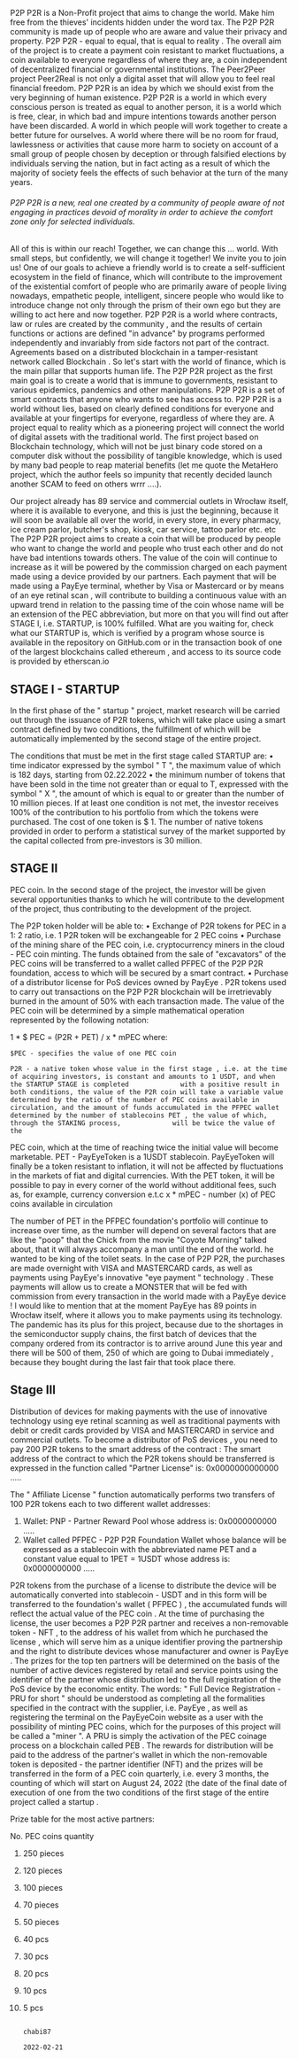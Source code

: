 P2P P2R is a Non-Profit project that aims to change the world. Make him free from the thieves' incidents hidden under the word tax. The P2P P2R community is made up of people who are aware and value their privacy and property. P2P P2R - equal to equal, that is equal to reality .
The overall aim of the project is to create a payment coin resistant to market fluctuations, a coin available to everyone regardless of where they are, a coin independent of decentralized financial or governmental institutions. The Peer2Peer project Peer2Real is not only a digital asset that will allow you to feel real financial freedom.
P2P P2R is an idea by which we should exist from the very beginning of human existence.
P2P P2R is a world in which every conscious person is treated as equal to another person, it is a world which is free, clear, in which bad and impure intentions towards another person have been discarded. A world in which people will work together to create a better future for ourselves.
A world where there will be no room for fraud, lawlessness or activities that cause more harm to society on account of a small group of people chosen by deception or through falsified elections by individuals serving the nation, but in fact acting as a result of which the majority of society feels the effects of such behavior at the turn of the many years.

###### P2P P2R is a new, real one created by a community of people aware of not engaging in practices devoid of morality in order to achieve the comfort zone only for selected individuals.

All of this is within our reach! Together, we can change this ... world. With small steps, but confidently, we will change it together! We invite you to join us!
One of our goals to achieve a friendly world is to create a self-sufficient ecosystem in the field of finance, which will contribute to the improvement of the existential comfort of people who are primarily aware of people living nowadays, empathetic people, intelligent, sincere people who would like to introduce change not only through the prism of their own ego but they are willing to act here and now together.
P2P P2R is a world where contracts, law or rules are created by the community , and the results of certain functions or actions are defined "in advance" by programs performed independently and invariably from side factors not part of the contract.
Agreements based on a distributed blockchain in a tamper-resistant network called Blockchain .
So let's start with the world of finance, which is the main pillar that supports human life.
The P2P P2R project as the first main goal is to create a world that is immune to governments, resistant to various epidemics, pandemics and other manipulations. P2P P2R is a set of smart contracts that anyone who wants to see has access to. P2P P2R is a world without lies, based on clearly defined conditions for everyone and available at your fingertips for everyone, regardless of where they are.
A project equal to reality which as a pioneering project will connect the world of digital assets with the traditional world.
The first project based on Blockchain technology, which will not be just binary code stored on a computer disk without the possibility of tangible knowledge, which is used by many bad people to reap material benefits (let me quote the MetaHero project, which the author feels so impunity that recently decided launch another SCAM to feed on others wrrr ....).

Our project already has 89 service and commercial outlets in Wrocław itself, where it is available to everyone, and this is just the beginning, because it will soon be available all over the world, in every store, in every pharmacy, ice cream parlor, butcher's shop, kiosk, car service, tattoo parlor etc. etc The P2P P2R project aims to create a coin that will be produced by people who want to change the world and people who trust each other and do not have bad intentions towards others. The value of the coin will continue to increase as it will be powered by the commission charged on each payment made using a device provided by our partners. Each payment that will be made using a PayEye terminal, whether by Visa or Mastercard or by means of an eye retinal scan , will contribute to building a continuous value with an upward trend in relation to the passing time of the coin whose name will be an extension of the PEC abbreviation, but more on that you will find out after STAGE I, i.e. STARTUP, is 100% fulfilled. What are you waiting for, check what our STARTUP is, which is verified by a program whose source is available in the repository on GitHub.com or in the transaction book of one of the largest blockchains called ethereum , and access to its source code is provided by etherscan.io

## STAGE I - STARTUP
In the first phase of the " startup " project, market research will be carried out through the issuance of P2R tokens, which will take place using a smart contract defined by two conditions, the fulfillment of which will be automatically implemented by the second stage of the entire project.

The conditions that must be met in the first stage called STARTUP are:
  •	time indicator expressed by the symbol " T ", the maximum value of which is 182 days, starting from 02.22.2022
  •	the minimum number of tokens that have been sold in the time not greater than or equal to T, expressed with the symbol " X ", the amount of which is equal to or greater than the number of 10 million pieces.
If at least one condition is not met, the investor receives 100% of the contribution to his portfolio from which the tokens were purchased.
The cost of one token is $ 1.
The number of native tokens provided in order to perform a statistical survey of the market supported by the capital collected from pre-investors is 30 million.

## STAGE II
PEC coin.
In the second stage of the project, the investor will be given several opportunities thanks to which he will contribute to the development of the project, thus contributing to the development of the project.

The P2P token holder will be able to:
          •	Exchange of P2R tokens for PEC in a 1: 2 ratio, i.e. 1 P2R token will be exchangeable for 2 PEC coins
          •	Purchase of the mining share of the PEC coin, i.e. cryptocurrency miners in the cloud - PEC coin minting. The funds obtained from the sale of "excavators" of the               PEC coins will be transferred to a wallet called PFPEC of the P2P P2R foundation, access to which will be secured by a smart contract.
          •	Purchase of a distributor license for PoS devices owned by PayEye . P2R tokens used to carry out transactions on the P2P P2R blockchain will be irretrievably burned             in the amount of 50% with each transaction made.
The value of the PEC coin will be determined by a simple mathematical operation represented by the following notation:
	  
   1 * $ PEC = (P2R + PET) / x * mPEC 
   where:
	
    $PEC - specifies the value of one PEC coin
	
    P2R - a native token whose value in the first stage , i.e. at the time of acquiring investors, is constant and amounts to 1 USDT, and when the STARTUP STAGE is completed             with a positive result in both conditions, the value of the P2R coin will take a variable value determined by the ratio of the number of PEC coins available in                 circulation, and the amount of funds accumulated in the PFPEC wallet determined by the number of stablecoins PET , the value of which, through the STAKING process,             will be twice the value of the 
  
  PEC coin, which at the time of reaching twice the initial value will become marketable.
	PET - PayEyeToken is a 1USDT stablecoin. PayEyeToken will finally be a token resistant to inflation, it will not be affected by fluctuations in the markets of fiat and               digital currencies. With the PET token, it will be possible to pay in every corner of the world without additional fees, such as, for example, currency conversion e.t.c
	x * mPEC - number (x) of PEC coins available in circulation

The number of PET in the PFPEC foundation's portfolio will continue to increase over time, as the number will depend on several factors that are like the "poop" that the Chick from the movie "Coyote Morning" talked about, that it will always accompany a man until the end of the world. he wanted to be king of the toilet seats. In the case of P2P P2R, the purchases are made overnight with VISA and MASTERCARD cards, as well as payments using PayEye's innovative "eye payment " technology . These payments will allow us to create a MONSTER that will be fed with commission from every transaction in the world made with a PayEye device ! I would like to mention that at the moment PayEye has 89 points in Wrocław itself, where it allows you to make payments using its technology.
The pandemic has its plus for this project, because due to the shortages in the semiconductor supply chains, the first batch of devices that the company ordered from its contractor is to arrive around June this year and there will be 500 of them, 250 of which are going to Dubai immediately , because they bought during the last fair that took place there.

## Stage III
Distribution of devices for making payments with the use of innovative technology using eye retinal scanning as well as traditional payments with debit or credit cards provided by VISA and MASTERCARD in service and commercial outlets.
To become a distributor of PoS devices , you need to pay 200 P2R tokens to the smart address of the contract :
The smart address of the contract to which the P2R tokens should be transferred is expressed in the function called "Partner License" is: 0x0000000000000 .....

The " Affiliate License " function automatically performs two transfers of 100 P2R tokens each to two different wallet addresses:
  1.	Wallet: PNP - Partner Reward Pool whose address is: 0x0000000000 .....
  2.	Wallet called PFPEC - P2P P2R Foundation Wallet whose balance will be expressed as a stablecoin with the abbreviated name PET and a constant value equal to 1PET = 1USDT whose address is: 0x0000000000 .....

P2R tokens from the purchase of a license to distribute the device will be automatically converted into stablecoin - USDT and in this form will be transferred to the foundation's wallet ( PFPEC ) , the accumulated funds will reflect the actual value of the PEC coin .
At the time of purchasing the license, the user becomes a P2P P2R partner and receives a non-removable token - NFT , to the address of his wallet from which he purchased the license , which will serve him as a unique identifier proving the partnership and the right to distribute devices whose manufacturer and owner is PayEye .
The prizes for the top ten partners will be determined on the basis of the number of active devices registered by retail and service points using the identifier of the partner whose distribution led to the full registration of the PoS device by the economic entity.
The words: " Full Device Registration - PRU for short " should be understood as completing all the formalities specified in the contract with the supplier, i.e. PayEye , as well as registering the terminal on the PayEyeCoin website as a user with the possibility of minting PEC coins, which for the purposes of this project will be called a "miner ".
A PRU is simply the activation of the PEC coinage process on a blockchain called PEB .
The rewards for distribution will be paid to the address of the partner's wallet in which the non-removable token is deposited - the partner identifier (NFT) and the prizes will be transferred in the form of a PEC coin quarterly, i.e. every 3 months, the counting of which will start on August 24, 2022 (the date of the final date of execution of one from the two conditions of the first stage of the entire project called a startup . 

Prize table for the most active partners:

No.	PEC coins quantity
1.	250 pieces
2.	120 pieces
3.	100 pieces
4.	70 pieces
5.  50 pieces
6.  40 pcs
7.  30 pcs
8.  20 pcs
9.  10 pcs
10. 5 pcs


                                                                                                                                                                      chabi87
                                                                                                                                                                      2022-02-21
